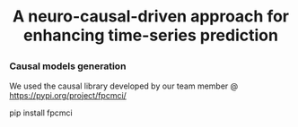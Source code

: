 <h1 align="center" nCaus-pred /h1> 
    
A neuro-causal-driven approach for enhancing time-series prediction

### Causal models generation

We used the causal library developed by our team member @ https://pypi.org/project/fpcmci/

pip install fpcmci
